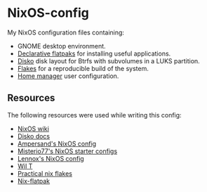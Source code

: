 # NixOS-config

My NixOS configuration files containing:
- GNOME desktop environment.
- [Declarative flatpaks](https://github.com/gmodena/nix-flatpak) for installing useful applications.
- [Disko](https://github.com/nix-community/disko) disk layout for Btrfs with subvolumes in a LUKS partition.
- [Flakes](https://nixos.wiki/wiki/flakes) for a reproducible build of the system.
- [Home manager](https://github.com/nix-community/home-manager) user configuration.

## Resources

The following resources were used while writing this config:
- [NixOS wiki](https://nixos.wiki)
- [Disko docs](https://github.com/nix-community/disko/tree/master/docs)
- [Ampersand's NixOS config](https://github.com/Andrey0189/nixos-config)
- [Misterio77's NixOS starter configs](https://github.com/Misterio77/nix-starter-configs)
- [Lennox's NixOS config](https://github.com/lennoxlotl/nixos-files)
- [Wil T](https://youtu.be/axOxLJ4BWmY)
- [Practical nix flakes](https://serokell.io/blog/practical-nix-flakes)
- [Nix-flatpak](https://github.com/gmodena/nix-flatpak)

